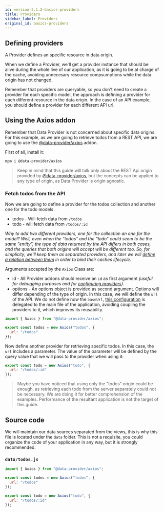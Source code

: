 ```yaml
---
id: version-2.1.2-basics-providers
title: Providers
sidebar_label: Providers
original_id: basics-providers
---
```


## Defining providers

A Provider defines an specific resource in data origin.

When we define a Provider, we'll get a provider instance that should be alive during the whole live of our application, as it is going to be at charge of the cache, avoiding unnecesary resource compsumptions while the data origin has not changed.

Remember that providers are queryable, so you don't need to create a provider for each specific model, the approach is defining a provider for each different resource in the data origin. In the case of an API example, you should define a provider for each different API url.

## Using the Axios addon

Remember that Data Provider is not concerned about specific data origins. For this example, as we are going to retrieve todos from a REST API, we are going to use the [@data-provider/axios][data-provider-axios] addon.

First of all, install it:

```bash
npm i @data-provider/axios
```

> Keep in mind that this guide will talk only about the REST Api origin provided by [@data-provider/axios][data-provider-axios], but the concepts can be applied to any type of origin, as Data Provider is origin agnostic.

### Fetch todos from the API

Now we are going to define a provider for the todos collection and another one for the todo models.

* todos - Will fetch data from `/todos`
* todo - will fetch data from `/todos/:id`

_Why to add two different providers, one for the collection an one for the model? Well, even when the "todos" and the "todo" could seem to be the same "entity", the type of data returned by the API differs in both cases, and the queries that both origins will accept will be different too. So, for simplicity, we'll keep them as separated providers, and later we will [define a relation between them](basics-actions.md) in order to bind their caches lifecycle._

Arguments accepted by the `Axios` Class are:

* id - All Provider addons should receive an `id` as first argument _(useful for debugging purposes and for [configuring providers](basics-configuration.md))_.
* options - An options object is provided as second argument. Options will differ depending of the type of origin. In this case, we will define the `url` of the API. We do not define now the `baseUrl`, [this configuration](basics-configuration.md) is delegated to the main file of the application, avoiding coupling the providers to it, which improves its reusability.


```javascript
import { Axios } from "@data-provider/axios";

export const todos = new Axios("todos", {
  url: "/todos"
});
```

Now define another provider for retrieving specific todos. In this case, the `url` includes a parameter. The value of the parameter will be defined by the query value that we will pass to the provider when using it:

```javascript
export const todo = new Axios("todo", {
  url: "/todos/:id"
});
```

> Maybe you have noticed that using only the "todos" origin could be enough, as retrieving each todo from the server separately could not be necessary. We are doing it for better comprehension of the examples. Performance of the resultant application is not the target of this guide.

## Source code

We will maintain our data sources separated from the views, this is why this file is located under the `data` folder. This is not a requisite, you could organize the code of your application in any way, but it is strongly recommended.

### `data/todos.js`

```javascript
import { Axios } from "@data-provider/axios";

export const todos = new Axios("todos", {
  url: "/todos"
});

export const todo = new Axios("todo", {
  url: "/todos/:id"
});
```

[data-provider-axios]: https://www.npmjs.com/package/@data-provider/axios

